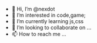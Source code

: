 - 👋 Hi, I’m @nexdot
- 👀 I’m interested in code,game;
- 🌱 I’m currently learning js,css
- 💞️ I’m looking to collaborate on ...
- 📫 How to reach me ...

<!---
nexdot/nexdot is a ✨ special ✨ repository because its `README.md` (this file) appears on your GitHub profile.
You can click the Preview link to take a look at your changes.
--->
